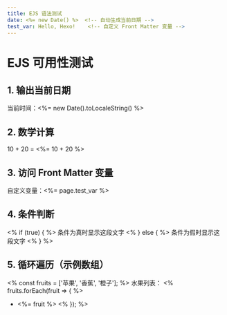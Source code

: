 ```yaml
---
title: EJS 语法测试
date: <%= new Date() %>  <!-- 自动生成当前日期 -->
test_var: Hello, Hexo!    <!-- 自定义 Front Matter 变量 -->
---
```


# EJS 可用性测试

## 1. 输出当前日期
当前时间：<%= new Date().toLocaleString() %>  

## 2. 数学计算
10 + 20 = <%= 10 + 20 %>  

## 3. 访问 Front Matter 变量
自定义变量：<%= page.test_var %>  

## 4. 条件判断
<% if (true) { %>
  条件为真时显示这段文字
<% } else { %>
  条件为假时显示这段文字
<% } %>

## 5. 循环遍历（示例数组）
<% const fruits = ['苹果', '香蕉', '橙子']; %>
水果列表：
<% fruits.forEach(fruit => { %>
- <%= fruit %>
<% }); %>